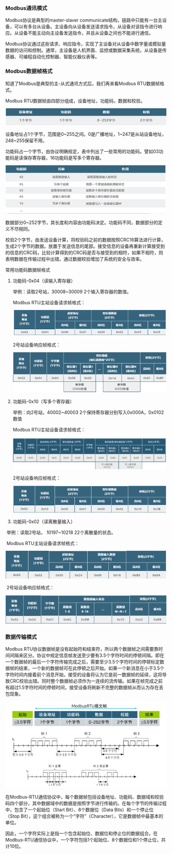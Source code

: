 ### Modbus通讯模式

Modbus协议是典型的master-slaver communicate结构，链路中只能有一台主设备，可以有多台从设备。主设备向从设备发送请求指令，从设备对该指令进行响应。从设备不能主动向主设备发送指令，并且从设备之间也不能进行通信。

Modbus协议通过这些请求、响应指令，实现了主设备对从设备中数字量或模拟量数据的访问和控制。通常，主设备是人机界面、监控或数据采集系统，从设备是传感器、可编程自动化控制器、智能仪器仪表等。

### Modbus数据帧格式

知道了Modbus是典型的主-从式通讯方式后，我们再来看Modbus RTU数据帧格式。

Modbus RTU数据帧由四部分组成，设备地址，功能码，数据和校验。

![](photo/1.png)

设备地址占1个字节，范围是0~255之间。0是广播地址，1~247是从站设备地址，248~255保留不用。

功能码占一个字节，由协议明确规定，表中列出了一些常用的功能码。譬如03功能码是读保存寄存器，16功能码是写多个寄存器。

![](photo/2.png)

数据部分0~252字节，其长度和内容由功能码决定。功能码不同，数据部分的定义不尽相同。

校验2个字节，由发送设备计算，将校验码之前的数据按照CRC16算法进行计算，生成2个字节的数据。放置于发送信息的尾部。接受信息的设备再重新计算接受到的信息的CRC码，比较计算得到的CRC码是否与接受到的相符，如果不相符，则表明数据在传输过程中出错。通过数据校验增加了系统的安全与效率。

常用功能码数据帧格式

1. 功能码-0x04（读输入寄存器）

   举例：读取2号站，30008~30009 2个输入寄存器的数值。

   Modbus RTU主站设备请求帧格式：

   ![](photo/3.png)

   2号站设备响应帧格式：

   ![](photo/4.png)

   

2. 功能码-0x10（写多个寄存器）

   举例：向2号站，40002~40003 2个保持寄存器分别写入0x000A，0x0102数值

   Modbus RTU主站设备请求帧格式：

   ![](photo/5.png)

   2号站设备响应帧格式：

   ![](photo/6.png)

3. 功能码-0x02（读离散量输入）

​	   举例：读取2号站， 10197~10218 22个离散量的状态。

​       Modbus RTU主站设备请求帧格式：

![](photo/7.png)

​     2号站设备响应帧格式：

![](photo/8.png)

### 数据传输模式

Modbus RTU协议数据帧是没有起始符和结束符，所以两个数据帧之间需要靠时间间隔来区分。协议中规定信息帧发送至少要有3.5个字符时间的停顿间隔。即在一个数据帧的最后一个字符传输完成之后，需要至少3.5个字符时间的停顿标定数据帧的结束，一个新的数据帧可在此停顿之后开始。如果一个新消息在小于3.5个字符时间内接着前个消息开始，接受的设备将认为它是前一数据帧的延续，这将导致CRC校验出错。同时整个数据帧必须作为一连续的流传输。如果在帧完成之前有超过1.5字符时间的停顿时间，接受设备将刷新不完整的数据帧从而认为存在丢包现象。

![](photo/9.png)

在Modbus-RTU通信协议中，每个数据帧包括设备地址、功能码、数据域和校验码四个部分，其中数据域中的数据是按照字节进行传输的。在每个字节的传输过程中，包含了一个起始位（Start Bit）、8个数据位（Data Bits）和一个停止位（Stop Bit），这个组合被称为一个“字符”（Character），它是数据帧中最基本的单位。

因此，一个字符实际上是指一个包含起始位、数据位和停止位的数据组合。在Modbus-RTU通信协议中，一个字符包括1个起始位、8个数据位和1个停止位，共计10位。
